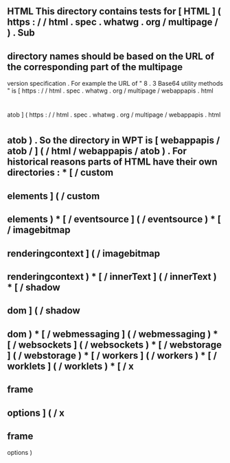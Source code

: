 #
HTML
This
directory
contains
tests
for
[
HTML
]
(
https
:
/
/
html
.
spec
.
whatwg
.
org
/
multipage
/
)
.
Sub
-
directory
names
should
be
based
on
the
URL
of
the
corresponding
part
of
the
multipage
-
version
specification
.
For
example
the
URL
of
"
8
.
3
Base64
utility
methods
"
is
[
https
:
/
/
html
.
spec
.
whatwg
.
org
/
multipage
/
webappapis
.
html
#
atob
]
(
https
:
/
/
html
.
spec
.
whatwg
.
org
/
multipage
/
webappapis
.
html
#
atob
)
.
So
the
directory
in
WPT
is
[
webappapis
/
atob
/
]
(
/
html
/
webappapis
/
atob
)
.
For
historical
reasons
parts
of
HTML
have
their
own
directories
:
*
[
/
custom
-
elements
]
(
/
custom
-
elements
)
*
[
/
eventsource
]
(
/
eventsource
)
*
[
/
imagebitmap
-
renderingcontext
]
(
/
imagebitmap
-
renderingcontext
)
*
[
/
innerText
]
(
/
innerText
)
*
[
/
shadow
-
dom
]
(
/
shadow
-
dom
)
*
[
/
webmessaging
]
(
/
webmessaging
)
*
[
/
websockets
]
(
/
websockets
)
*
[
/
webstorage
]
(
/
webstorage
)
*
[
/
workers
]
(
/
workers
)
*
[
/
worklets
]
(
/
worklets
)
*
[
/
x
-
frame
-
options
]
(
/
x
-
frame
-
options
)
